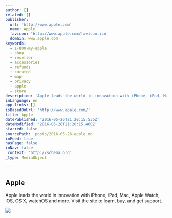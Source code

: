 ```yaml
---
author: []
related: []
publisher:
  url: 'http://www.apple.com'
  name: Apple
  favicon: 'http://www.apple.com/favicon.ico'
  domain: www.apple.com
keywords:
  - 1-800-my-apple
  - shop
  - reseller
  - accessories
  - refunds
  - curated
  - map
  - privacy
  - apple
  - store
description: 'Apple leads the world in innovation with iPhone, iPad, Mac, Apple Watch, iOS, OS X, watchOS and more. Visit the site to learn, buy, and get support.'
inLanguage: en
app_links: []
isBasedOnUrl: 'http://www.apple.com/'
title: Apple
datePublished: '2016-05-26T21:20:15.536Z'
dateModified: '2016-05-26T21:20:15.460Z'
starred: false
sourcePath: _posts/2016-05-26-apple.md
inFeed: true
hasPage: false
inNav: false
_context: 'http://schema.org'
_type: MediaObject

---
```

<article style=""><h1>Apple</h1><p>Apple leads the world in innovation with iPhone, iPad, Mac, Apple Watch, iOS, OS X, watchOS and more. Visit the site to learn, buy, and get support.</p><img src="https://www.apple.com/ac/structured-data/images/open_graph_logo.png?201605191653" /></article>
